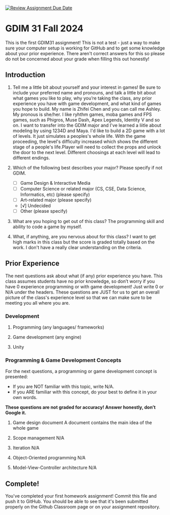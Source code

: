[![Review Assignment Due Date](https://classroom.github.com/assets/deadline-readme-button-22041afd0340ce965d47ae6ef1cefeee28c7c493a6346c4f15d667ab976d596c.svg)](https://classroom.github.com/a/POQdLnh2)
# GDIM 31 Fall 2024

This is the first GDIM31 assignment! This is not a test - just a way to make sure your computer setup is working for GitHub and to get some knowledge about your prior experience. There aren't correct answers for this so please do not be concerned about your grade when filling this out honestly!

## Introduction

1. Tell me a little bit about yourself and your interest in games! Be sure to include your preferred name and pronouns, and talk a little bit about what games you like to play, why you’re taking the class, any prior experience you have with game development, and what kind of games you hope to build.
My name is Zhifei Chen and you can call me Ashley. My pronous is she/her. I like ryhthm games, moba games and FPS games, such as Phigros, Muse Dash, Apex Legends, Identity V and so on. I want to transfer into the GDIM major and I've learned a liitle about modeling by using 1234D and Maya. I'd like to build a 2D game with a lot of levels. It just simulates a peoples's whole life. With the game proceeding, the level's difficulty increased which shows the different stage of a people's life.Player will need to collect the props and unlock the door to the next level. Different choosings at each level will lead to different endings.
2. Which of the following best describes your major? Please specify if not GDIM.  

    - [ ] Game Design & Interactive Media
    - [ ] Computer Science or related major (CS, CSE, Data Science, Informatics, etc) (please specify)
    - [ ] Art-related major (please specify)
    - [√] Undecided
    - [ ] Other (please specify)

3. What are you hoping to get out of this class? The programming skill and ability to code a game by myself.
4. What, if anything, are you nervous about for this class? I want to get high marks in this class but the score is graded totally based on the work. I don't have a really clear understanding on the criteria. 

## Prior Experience

The next questions ask about what (if any) prior experience you have. This class assumes students have no prior knowledge, so don’t worry if you have 0 experience programming or with game development! Just write 0 or N/A under the headers. These questions are JUST for us to get an overall picture of the class's experience level so that we can make sure to be meeting you all where you are.

### Development

1. Programming (any languages/ frameworks)

2. Game development (any engine)

3. Unity

### Programming & Game Development Concepts

For the next questions, a programming or game development concept is presented:

 - If you are NOT familiar with this topic, write N/A.
 - If you ARE familiar with this concept, do your best to define it in your own words.

**These questions are not graded for accuracy! Answer honestly, don’t Google it.**

1. Game design document A document contains the main idea of the whole game

2. Scope management N/A

3. Iteration N/A

4. Object-Oriented programming N/A

5. Model-View-Controller architecture N/A

## Complete!

You've completed your first homework assignment! Commit this file and push it to GitHub. You should be able to see that it's been submitted properly on the Github Classroom page or on your assignment repository.
